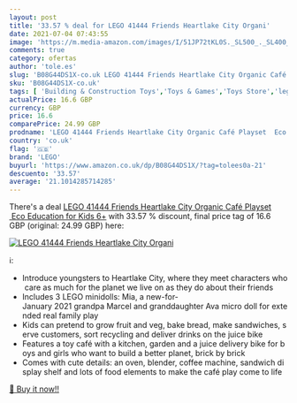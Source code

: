 ```yaml
---
layout: post
title: '33.57 % deal for LEGO 41444 Friends Heartlake City Organi'
date: 2021-07-04 07:43:55
image: 'https://m.media-amazon.com/images/I/51JP72tKL0S._SL500_._SL400_.jpg'
comments: true
category: ofertas
author: 'tole.es'
slug: 'B08G44DS1X-co.uk LEGO 41444 Friends Heartlake City Organic Café Playset...'
sku: 'B08G44DS1X-co.uk'
tags: [ 'Building & Construction Toys','Toys & Games','Toys Store','lego', ]
actualPrice: 16.6 GBP
currency: GBP
price: 16.6
comparePrice: 24.99 GBP
prodname: 'LEGO 41444 Friends Heartlake City Organic Café Playset  Eco Education for Kids 6+'
country: 'co.uk'
flag: '🇬🇧'
brand: 'LEGO'
buyurl: 'https://www.amazon.co.uk/dp/B08G44DS1X/?tag=tolees0a-21'
descuento: '33.57'
average: '21.1014285714285'
---
```


There's a deal [LEGO 41444 Friends Heartlake City Organic Café Playset  Eco Education for Kids 6+](https://www.amazon.co.uk/dp/B08G44DS1X/?tag=tolees0a-21)  with  33.57 % discount, final price tag of  16.6 GBP (original: 24.99 GBP) here:

[![LEGO 41444 Friends Heartlake City Organi](https://m.media-amazon.com/images/I/51JP72tKL0S._SL500_._SL400_.jpg)](https://www.amazon.co.uk/dp/B08G44DS1X/?tag=tolees0a-21)

ℹ️:

- Introduce youngsters to Heartlake City, where they meet characters who care as much for the planet we live on as they do about their friends
- Includes 3 LEGO minidolls: Mia, a new-for-January 2021 grandpa Marcel and granddaughter Ava micro doll for extended real family play
- Kids can pretend to grow fruit and veg, bake bread, make sandwiches, serve customers, sort recycling and deliver drinks on the juice bike
- Features a toy café with a kitchen, garden and a juice delivery bike for boys and girls who want to build a better planet, brick by brick
- Comes with cute details: an oven, blender, coffee machine, sandwich display shelf and lots of food elements to make the café play come to life

[🛒 Buy it now!!](https://www.amazon.co.uk/dp/B08G44DS1X/?tag=tolees0a-21)
